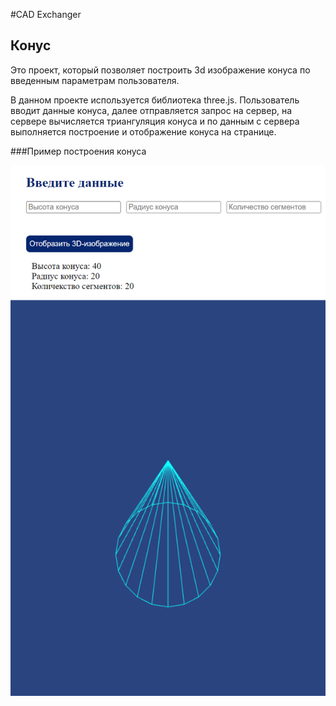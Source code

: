 #CAD Exchanger

## Конус

Это проект, который позволяет построить 3d изображение конуса по введенным параметрам пользователя.

В данном проекте используется библиотека three.js. Пользователь вводит данные конуса, далее отправляется запрос на сервер, на сервере вычисляется триангуляция конуса и по данным с сервера выполняется построение и отображение конуса на странице.

###Пример построения конуса

<img src='./images/cone.PNG' alt='Пример построения конуса'>